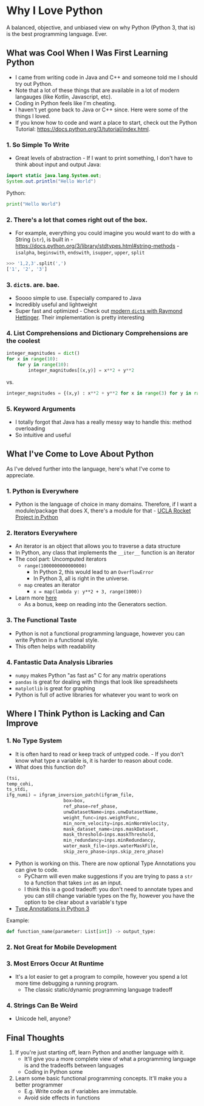 # Why I Love Python
A balanced, objective, and unbiased view on why Python (Python 3, that is) is the best programming language. Ever.

## What was Cool When I Was First Learning Python
- I came from writing code in Java and C++ and someone told me I should try out Python. 
- Note that a lot of these things that are available in a lot of modern langauges (like Kotlin, Javascript, etc).
- Coding in Python feels like I'm cheating.
- I haven't yet gone back to Java or C++ since. Here were some of the things I loved.
- If you know how to code and want a place to start, check out the Python Tutorial: https://docs.python.org/3/tutorial/index.html.

### 1. So Simple To Write
- Great levels of abstraction
         - If I want to print something, I don't have to think about input and output
Java:
```java
import static java.lang.System.out;
System.out.println("Hello World")
```

Python:
```python
print("Hello World")
```

### 2. There's a lot that comes right out of the box.
- For example, everything you could imagine you would want to do with a String (`str`), is built in
        - https://docs.python.org/3/library/stdtypes.html#string-methods
        - `isalpha`, `beginswith`, `endswith`, `isupper`, `upper`, `split`
 ```python
 >>> '1,2,3'.split(',')
['1', '2', '3']
```

### 3. `dict`s. are. bae.
- Soooo simple to use. Especially compared to Java
-  Incredibly useful and lightweight
- Super fast and optimized
       - Check out [modern `dict`s with Raymond Hettinger](https://www.youtube.com/watch?v=p33CVV29OG8). Their implementation is pretty interesting

### 4. List Comprehensions and Dictionary Comprehensions are the coolest
```python
integer_magnitudes = dict()
for x in range(10):
    for y in range(10):
        integer_magnitudes[(x,y)] = x**2 + y**2
```
vs. 

```python
integer_magnitudes = {(x,y) : x**2 + y**2 for x in range(3) for y in range(3)}
```

### 5. Keyword Arguments
- I totally forgot that Java has a really messy way to handle this: method overloading
- So intuitive and useful

## What I've Come to Love About Python
As I've delved further into the language, here's what I've come to appreciate.
### 1. Python is Everywhere
- Python is the language of choice in many domains. Therefore, if I want a module/package that does X, there's a module for that
      - [UCLA Rocket Project in Python](https://github.com/UCLA-Rocket-Project/ares-controls)

### 2. Iterators Everywhere
- An iterator is an object that allows you to traverse a data structure
- In Python, any class that implements the `__iter__` function is an iterator
- The cool part: Uncomputed iterators
    - `range(1000000000000000)`
         - In Python 2, this would lead to an `OverflowError`
         - In Python 3, all is right in the universe.
    - `map` creates an iterator
         - `x = map(lambda y: y**2 + 3, range(1000))`
- Learn more [here](https://docs.python.org/3/tutorial/classes.html#iterators)
    - As a bonus, keep on reading into the Generators section.

### 3. The Functional Taste 
- Python is not a functional programming language, however you can write Python in a functional style.
- This often helps with readability

### 4. Fantastic Data Analysis Libraries
- `numpy` makes Python "as fast as" C for any matrix operations
- `pandas` is great for dealing with things that look like spreadsheets
- `matplotlib` is great for graphing
- Python is full of active libraries for whatever you want to work on

## Where I Think Python is Lacking and Can Improve
### 1. No Type System
- It is often hard to read or keep track of untyped code.
      - If you don't know what type a variable is, it is harder to reason about code.
- What does this function do?
```python
(tsi,
temp_cohi,
ts_stdi,
ifg_numi) = ifgram_inversion_patch(ifgram_file,
                     box=box,
                     ref_phase=ref_phase,
                     unwDatasetName=inps.unwDatasetName,
                     weight_func=inps.weightFunc,
                     min_norm_velocity=inps.minNormVelocity,
                     mask_dataset_name=inps.maskDataset,
                     mask_threshold=inps.maskThreshold,
                     min_redundancy=inps.minRedundancy,
                     water_mask_file=inps.waterMaskFile,
                     skip_zero_phase=inps.skip_zero_phase)
```

- Python is working on this. There are now optional Type Annotations you can give to code.
     - PyCharm will even make suggestions if you are trying to pass a `str` to a function that takes `int` as an input.
     - I think this is a good tradeoff: you don't need to annotate types and you can still change variable types on the fly, however you have the option to be clear about a variable's type
- [Type Annotations in Python 3](https://docs.python.org/3/library/typing.html)

Example:
```python
def function_name(parameter: List[int]) -> output_type:
```


### 2. Not Great for Mobile Development

### 3. Most Errors Occur At Runtime
- It's a lot easier to get a program to compile, however you spend a lot more time debugging a running program.
     - The classic static/dynamic programming language tradeoff
     
### 4. Strings Can Be Weird
- Unicode hell, anyone?
     
## Final Thoughts
1. If you're just starting off, learn Python and another language with it.
     - It'll give you a more complete view of what a programming language is and the tradeoffs between languages
     - Coding in Python some
2. Learn some basic functional programming concepts. It'll make you a better programmer
     - E.g. Write code as if variables are immutable. 
     - Avoid side effects in functions
